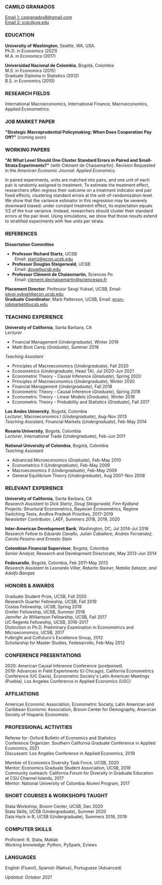 ### **CAMILO GRANADOS**
[Email 1: cagranados8@gmail.com](mailto:cagranados8@gmail.com) \
[Email 2: jcgc@uw.edu](mailto:jcgc@uw.edu)

### EDUCATION

**University of Washington**, Seattle, WA, USA.\
Ph.D. in Economics (2021)\
M.A. in Economics (2017)

**Universidad Nacional de Colombia**, Bogotá, Colombia\
M.S. in Economics (2015)\
Graduate Diploma in Statistics (2012) \
B.S. in Economics (2010)

### RESEARCH FIELDS

International Macroeconomics, International Finance, Macroeconomics, Applied Econometrics

### JOB MARKET PAPER

**"Strategic Macroprudential Policymaking: When Does Cooperation Pay Off?\"** (coming
soon)

### WORKING PAPERS

**"At What Level Should One Cluster Standard Errors in Paired and
Small-Strata Experiments?\"** (with Clément de Chaisemartin). Revision
Requested in the *American Economic Journal: Applied Economics*.

In paired experiments, units are matched into pairs, and one unit of
each pair is randomly assigned to treatment. To estimate the treatment
effect, researchers often regress their outcome on a treatment indicator
and pair fixed effects, clustering standard errors at the
unit-of-randomization level. We show that the variance estimator in this
regression may be severely downward biased: under constant treatment
effect, its expectation equals 1/2 of the true variance. Instead,
researchers should cluster their standard errors at the pair level.
Using simulations, we show that those results extend to stratified
experiments with few units per strata.

### REFERENCES

**Dissertation Committee**
-   **Professor Richard Startz**, UCSB\
&nbsp; Email: [startz\@econ.ucsb.edu](mailto:startz@ucsb.edu)
-   **Professor Douglas Steigerwald**, UCSB\
&nbsp; Email: <doug@ucsb.edu>
-   **Professor Clément de Chaisemartin**, Sciences Po\
&nbsp; Email: <clement.dechaisemartin@sciencespo.fr>

**Placement Director**: Professor Sevgi Yuksel, UCSB,
Email: [sevgi.yuksel\@econ.ucsb.edu](mailto:sevgi.yuksel@ucsb.edu)\
**Graduate Coordinator**: Mark Patterson, UCSB,
Email: [econ-jobmarket\@ucsb.edu](mailto:econ-jobmarket@ucsb.edu
)

### TEACHING EXPERIENCE

**University of California**, Santa Barbara, CA\
*Lecturer*
-   Financial Management (*Undergraduate*), Winter 2019
-   Math Boot Camp (*Graduate*), Summer 2018

*Teaching Assistant*
-   Principles of Macroeconomics (*Undergraduate*), Fall 2020
-   Econometrics (*Undergraduate*, Head TA), Jul 2020-Jun 2021
-   Econometric Theory - Causal Inference (*Graduate*), Spring 2020
-   Principles of Macroeconomics (*Undergraduate*), Winter 2020
-   Financial Management (*Undergraduate*), Fall 2018
-   Econometric Theory - Causal Inference (*Graduate*), Spring 2018
-   Econometric Theory - Linear Models (*Graduate*), Winter 2018
-   Econometric Theory - Probability and Statistics (*Graduate*), Fall
    2017

**Los Andes University**, Bogotá, Colombia\
*Lecturer*, Macroeconomics I (*Undergraduate*), Aug-Nov 2013\
*Teaching Assistant*, Financial Markets (*Undergraduate*), Feb-May 2014

**Rosario University**, Bogotá, Colombia\
*Lecturer*, International Trade (*Undergraduate*), Feb-Jun 2011

**National University of Colombia**, Bogotá, Colombia\
*Teaching Assistant*
-   Advanced Microeconomics (*Graduate*), Feb-May 2010
-   Econometrics II (*Undergraduate*), Feb-May 2009
-   Macroeconomics II (*Undergraduate*), Feb-May 2009
-   General Equilibrium Theory (*Undergraduate*), Aug 2007-Nov 2008

### RELEVANT EXPERIENCE

**University of California**, Santa Barbara, CA \
*Research Assistant to Dick Startz, Doug Steigerwald, Finn Kydland*\
Projects: Structural Econometrics, Bayesian Econometrics, Regime
Switching Tests, Andhra Pradesh Priorities, 2017-2019\
*Newsletter Contributor*, LAEF, Summers 2018, 2019, 2020

**Inter-American Development Bank**, Washington, DC, Jul 2014-Jul 2016\
*Research Fellow to Eduardo Cavallo, Julian Caballero, Andrés Fernández,
Carola Pessino and Ernesto Stein*

**Colombian Financial Supervisor**, Bogotá, Colombia\
*Senior Analyst*, Research and Development Directorate, May 2013-Jun
2014

**Fedesarollo**, Bogotá, Colombia, Feb 2011-May 2013\
*Research Assistant to Leonardo Villar, Roberto Steiner, Natalia
Salazar, and Adolfo Barajas*

### HONORS & AWARDS

Graduate Student Prize, UCSB, Fall 2020\
Research Quarter Fellowship, UCSB, Fall 2019\
Costas Fellowship, UCSB, Spring 2019\
Gretler Fellowship, UCSB, Summer 2018\
Jennifer Jo Williamson Fellowship, UCSB, Fall 2017\
UC Regents Fellowship, UCSB, 2016-2017\
Distinction in Ph.D. Preliminary Examination in Econometrics and
Microeconomics, UCSB, 2017\
Fulbright and Colfuturo's Excellence Group, 2012\
Scholarship for Master Studies, Fedesarrollo, Feb-May 2012

### CONFERENCE PRESENTATIONS

2020: American Causal Inference Conference (postponed)\
2019: Advances in Field Experiments (U Chicago), California Econometrics
Conference (UC Davis), Econometric Society's Latin American Meetings
(Puebla), Los Angeles Conference in Applied Economics (USC)

### AFFILIATIONS

American Economic Association, Econometric Society, Latin American and
Caribbean Economic Association, Broom Center for Demography, American
Society of Hispanic Economists

### PROFESSIONAL ACTIVITIES

Referee for: Oxford Bulletin of Economics and Statistics\
Conference Organizer: Southern California Graduate Conference in Applied
Economics, 2021\
Discussant: Los Angeles Conference in Applied Economics, 2019

Member of Economics Diversity Task Force, UCSB, 2020\
Mentor: Economics Graduate Student Association, UCSB, 2019\
Community outreach: California Forum for Diversity in Graduate Education
at CSU Channel Islands, 2017\
Mentor: National University of Colombia Alumni Program, 2017

### SHORT COURSES & WORKSHOPS TAUGHT

Stata Workshop, Broom Center, UCSB, Dec 2020\
Stata Skills, UCSB (Undergraduate), Summer 2020\
Data Hack in R, UCSB (Undergraduate), Summers 2018, 2019

### COMPUTER SKILLS

Proficient: R, Stata, Matlab\
Working knowledge: Python, PySpark, Eviews

### LANGUAGES

English (Fluent), Spanish (Native), Portuguese (Advanced)

*Updated: October 2021*
